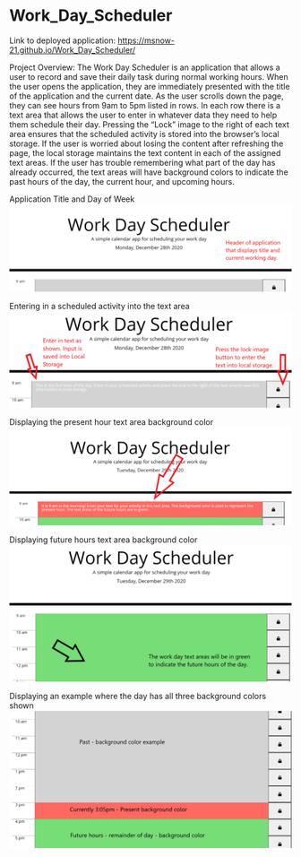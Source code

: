 # Work_Day_Scheduler

Link to deployed application: https://msnow-21.github.io/Work_Day_Scheduler/

Project Overview: The Work Day Scheduler is an application that allows a user to record and save their daily task during normal working hours. When the user opens the application, they are immediately presented with the title of the application and the current date. As the user scrolls down the page, they can see hours from 9am to 5pm listed in rows. In each row there is a text area that allows the user to enter in whatever data they need to help them schedule their day. Pressing the “Lock” image to the right of each text area ensures that the scheduled activity is stored into the browser’s local storage. If the user is worried about losing the content after refreshing the page, the local storage maintains the text content in each of the assigned text areas. If the user has trouble remembering what part of the day has already occurred, the text areas will have background colors to indicate the past hours of the day, the current hour, and upcoming hours.

Application Title and Day of Week
![](assets/imgs/wdschtitle.png)

Entering in a scheduled activity into the text area
![](assets/imgs/wdschfirsthour.png)

Displaying the present hour text area background color
![](assets/imgs/wdschpresent.png)

Displaying future hours text area background color
![](assets/imgs/wdschfuture.png)

Displaying an example where the day has all three background colors shown
![](assets/imgs/wdschfullday.png)